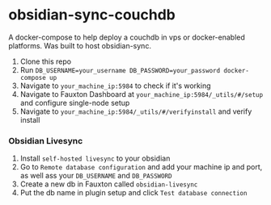 # obsidian-sync-couchdb
A docker-compose to help deploy a couchdb in vps or docker-enabled platforms. Was built to host obsidian-sync.

1. Clone this repo
2. Run `DB_USERNAME=your_username DB_PASSWORD=your_password docker-compose up`
3. Navigate to `your_machine_ip:5984` to check if it's working
4. Navigate to Fauxton Dashboard at `your_machine_ip:5984/_utils/#/setup` and configure single-node setup
5. Navigate to `your_machine_ip:5984/_utils/#/verifyinstall` and verify install

### Obsidian Livesync
1. Install `self-hosted livesync` to your obsidian
2. Go to `Remote database configuration` and add your machine ip and port, as well ass your `DB_USERNAME` and `DB_PASSWORD`
3. Create a new db in Fauxton called `obsidian-livesync`
4. Put the db name in plugin setup and click `Test database connection`
